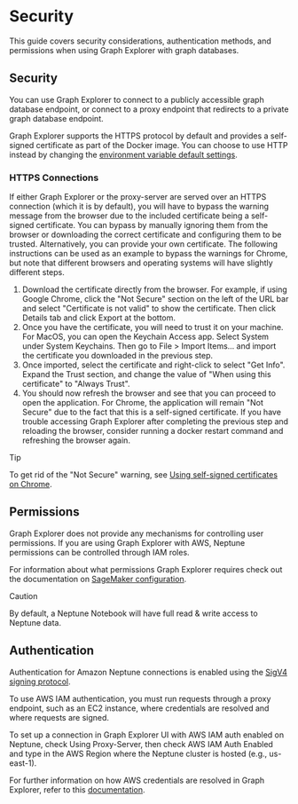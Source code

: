 # Security

This guide covers security considerations, authentication methods, and
permissions when using Graph Explorer with graph databases.

## Security

You can use Graph Explorer to connect to a publicly accessible graph database
endpoint, or connect to a proxy endpoint that redirects to a private graph
database endpoint.

Graph Explorer supports the HTTPS protocol by default and provides a self-signed
certificate as part of the Docker image. You can choose to use HTTP instead by
changing the
[environment variable default settings](../deployment/configuration.md).

### HTTPS Connections

If either Graph Explorer or the proxy-server are served over an HTTPS connection
(which it is by default), you will have to bypass the warning message from the
browser due to the included certificate being a self-signed certificate. You can
bypass by manually ignoring them from the browser or downloading the correct
certificate and configuring them to be trusted. Alternatively, you can provide
your own certificate. The following instructions can be used as an example to
bypass the warnings for Chrome, but note that different browsers and operating
systems will have slightly different steps.

1. Download the certificate directly from the browser. For example, if using
   Google Chrome, click the "Not Secure" section on the left of the URL bar and
   select "Certificate is not valid" to show the certificate. Then click Details
   tab and click Export at the bottom.
2. Once you have the certificate, you will need to trust it on your machine. For
   MacOS, you can open the Keychain Access app. Select System under System
   Keychains. Then go to File > Import Items... and import the certificate you
   downloaded in the previous step.
3. Once imported, select the certificate and right-click to select "Get Info".
   Expand the Trust section, and change the value of "When using this
   certificate" to "Always Trust".
4. You should now refresh the browser and see that you can proceed to open the
   application. For Chrome, the application will remain "Not Secure" due to the
   fact that this is a self-signed certificate. If you have trouble accessing
   Graph Explorer after completing the previous step and reloading the browser,
   consider running a docker restart command and refreshing the browser again.

<!-- prettier-ignore -->
> [!TIP] 
> 
> To get rid of the "Not Secure" warning, see
[Using self-signed certificates on Chrome](../development/development-setup.md#using-self-signed-certificates-on-chrome).

## Permissions

Graph Explorer does not provide any mechanisms for controlling user permissions.
If you are using Graph Explorer with AWS, Neptune permissions can be controlled
through IAM roles.

For information about what permissions Graph Explorer requires check out the
documentation on
[SageMaker configuration](../deployment/aws-sagemaker.md#minimum-database-permissions).

<!-- prettier-ignore -->
> [!CAUTION] 
> 
> By default, a Neptune Notebook will have full read & write access to Neptune data.

## Authentication

Authentication for Amazon Neptune connections is enabled using the
[SigV4 signing protocol](https://docs.aws.amazon.com/general/latest/gr/signature-version-4.html).

To use AWS IAM authentication, you must run requests through a proxy endpoint,
such as an EC2 instance, where credentials are resolved and where requests are
signed.

To set up a connection in Graph Explorer UI with AWS IAM auth enabled on
Neptune, check Using Proxy-Server, then check AWS IAM Auth Enabled and type in
the AWS Region where the Neptune cluster is hosted (e.g., us-east-1).

For further information on how AWS credentials are resolved in Graph Explorer,
refer to this
[documentation](https://docs.aws.amazon.com/AWSJavaScriptSDK/latest/AWS/CredentialProviderChain.html).
